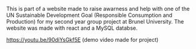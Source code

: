 This is part of a website made to raise awarness and help with one of the UN Sustainable Development Goal (Responsible Consumption and Production) for my second year group project at Brunel University. The website was made with react and a MySQL databse.

https://youtu.be/90diYsGkf5E (demo video made for project)
